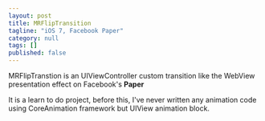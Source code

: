 ```yaml
---
layout: post
title: MRFlipTransition
tagline: "iOS 7, Facebook Paper"
category: null
tags: []
published: false
---
```

MRFlipTranstion is an UIViewController custom transition like the WebView presentation effect on Facebook's **Paper**

It is a learn to do project, before this, I've never written any animation code using CoreAnimation framework but UIView animation block.



